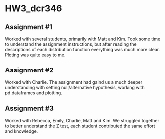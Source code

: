# HW3_dcr346

## Assignment #1

Worked with several students, primarily with Matt and Kim.
Took some time to understand the assignment instructions, but after reading the descriptions of each distribution function everything was much more clear.
Ploting was quite easy to me.

## Assignment #2

Worked with Charlie.
The assignment had gaind us a much deeper understanding with setting null/alternative hypothesis, working with pd.dataframes and plotting.

## Assignment #3

Worked with Rebecca, Emily, Charlie, Matt and Kim.
We struggled together to better understand the Z test, each student contributed the same effort and knowledge.
